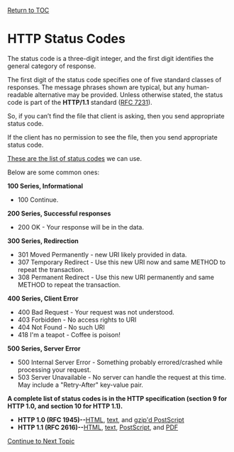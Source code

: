 <a href="https://github.com/CyberTrainingUSAF/08-Network-Programming/blob/master/00-Table-of-Contents.md" > Return to TOC </a>

# HTTP Status Codes

The status code is a three-digit integer, and the first digit identifies the general category of response.

The first digit of the status code specifies one of five standard classes of responses. The message phrases shown are typical, but any human-readable alternative may be provided. Unless otherwise stated, the status code is part of the **HTTP/1.1** standard \([RFC 7231](https://tools.ietf.org/html/rfc7231)\).

So, if you can’t find the file that client is asking, then you send appropriate status code.

If the client has no permission to see the file, then you send appropriate status code.

[These are the list of status codes](https://en.wikipedia.org/wiki/List_of_HTTP_status_codes) we can use.

Below are some common ones:

**100 Series, Informational**

* 100 Continue.

**200 Series, Successful responses**

* 200 OK - Your response will be in the data.

**300 Series, Redirection**

* 301 Moved Permanently - new URI likely provided in data.
* 307 Temporary Redirect - Use this new URI now and same METHOD to repeat the transaction.
* 308 Permanent Redirect - Use this new URI permanently and same METHOD to repeat the transaction.

**400 Series, Client Error**

* 400 Bad Request - Your request was not understood.
* 403 Forbidden - No access rights to URI
* 404 Not Found - No such URI
* 418 I'm a teapot - Coffee is poison!

**500 Series, Server Error**

* 500 Internal Server Error - Something probably errored/crashed while processing your request.
* 503 Server Unavailable - No server can handle the request at this time. May include a "Retry-After" key-value pair.

**A complete list of status codes is in the HTTP specification \(section 9 for HTTP 1.0, and section 10 for HTTP 1.1\).**

* **HTTP 1.0 \(RFC 1945\)--**[HTML](http://www.ics.uci.edu/pub/ietf/http/rfc1945.html), [text](http://www.ics.uci.edu/pub/ietf/http/rfc1945.txt), and [gzip'd PostScript](http://www.ics.uci.edu/pub/ietf/http/rfc1945.ps.gz)
* **HTTP 1.1 \(RFC 2616\)--**[HTML](http://www.w3.org/Protocols/rfc2616/rfc2616.html), [text](http://www.w3.org/Protocols/rfc2616/rfc2616.txt), [PostScript](ftp://ftp.isi.edu/in-notes/rfc2616.ps), and [PDF](http://www.w3.org/Protocols/HTTP/1.1/rfc2616.pdf)

<a href="https://github.com/CyberTrainingUSAF/08-Network-Programming/blob/master/07-osi-layer-7/https.md" > Continue to Next Topic </a>
